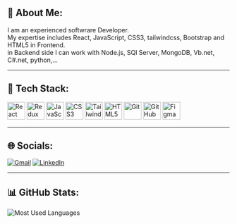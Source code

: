 <h2>👋 About Me:</h2>
<p>
  I am an experienced softwrare Developer. <br>
  My expertise includes React, JavaScript, CSS3, tailwindcss, Bootstrap and HTML5 in Frontend. <br>
  in Backend side I can work with Node.js, SQl Server, MongoDB, Vb.net, C#.net, python,...
</p>

---

<h2>🚀 Tech Stack:</h2>
<p align="left">
  <img src="https://cdn.jsdelivr.net/gh/devicons/devicon/icons/react/react-original.svg" alt="React" width="40" height="40"/>
  <img src="https://cdn.jsdelivr.net/gh/devicons/devicon/icons/redux/redux-original.svg" alt="Redux" width="40" height="40"/>
  <img src="https://cdn.jsdelivr.net/gh/devicons/devicon/icons/javascript/javascript-original.svg" alt="JavaScript" width="40" height="40"/>
  <img src="https://cdn.jsdelivr.net/gh/devicons/devicon/icons/css3/css3-original.svg" alt="CSS3" width="40" height="40"/>
  <img src="https://upload.wikimedia.org/wikipedia/commons/d/d5/Tailwind_CSS_Logo.svg" alt="TailwindCSS" width="40" height="40"/>
  <img src="https://cdn.jsdelivr.net/gh/devicons/devicon/icons/html5/html5-original.svg" alt="HTML5" width="40" height="40"/>
  <img src="https://cdn.jsdelivr.net/gh/devicons/devicon/icons/git/git-original.svg" alt="Git" width="40" height="40"/>
  <img src="https://cdn.jsdelivr.net/gh/devicons/devicon/icons/github/github-original.svg" alt="GitHub" width="40" height="40"/>
  <img src="https://cdn.jsdelivr.net/gh/devicons/devicon/icons/figma/figma-original.svg" alt="Figma" width="40" height="40"/>
</p>


---

<h2>🌐 Socials:</h2>
<p>
  <a href="mailto:zahra.reihani85@gmail.com"><img src="https://img.shields.io/badge/Gmail-red?style=for-the-badge&logo=gmail&logoColor=white" alt="Gmail" /></a>
  <a href="https://www.linkedin.com/in/zahra-reihani85/"><img src="https://img.shields.io/badge/LinkedIn-blue?style=for-the-badge&logo=linkedin&logoColor=white" alt="LinkedIn" /></a>
</p>

---

<h2>📊 GitHub Stats:</h2>
<p align="left">
  <img src="https://github-readme-stats.vercel.app/api/top-langs/?username=ZahraR85&layout=compact&theme=radical" alt="Most Used Languages"/>
</p>
